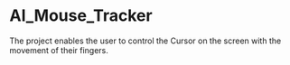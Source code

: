# AI_Mouse_Tracker
The project enables the user to control the Cursor on the screen with the movement of their fingers.
